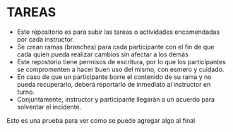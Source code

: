 # TAREAS

* Este repositorio es para subir las tareas o actividades encomendadas por cada instructor. 
* Se crean ramas (branches) para cada participante con el fin de que cada quien pueda realizar cambios sin afectar a los demás
* Este repostorio tiene permisos de escritura, por lo que los participantes se compromenten a hacer buen uso del mismo, con esmero y cuidado.
* En caso de que un participante borre el contenido de su rama y no pueda recuperarlo, deberá reportarlo de inmediato al instructor en turno.
* Conjuntamente, instructor y participante llegarán a un acuerdo para solventar el incidente.

Esto es una prueba para ver como se puede agregar algo al final
